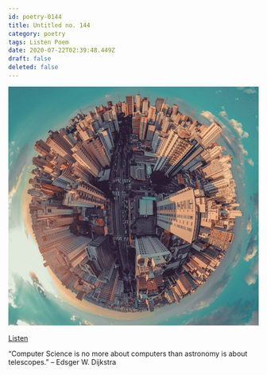 ```yaml
---
id: poetry-0144
title: Untitled no. 144
category: poetry
tags: Listen Poem
date: 2020-07-22T02:39:48.449Z
draft: false
deleted: false
---
```


![Illustration](image/poetry-0144-illustration.jpg)

[Listen](audio/poetry-0144.mp3)

“Computer Science is no more about computers than astronomy is about telescopes.” – Edsger W. Dijkstra
